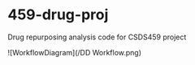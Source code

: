 # 459-drug-proj
Drug repurposing analysis code for CSDS459 project

![WorkflowDiagram](/DD Workflow.png)
